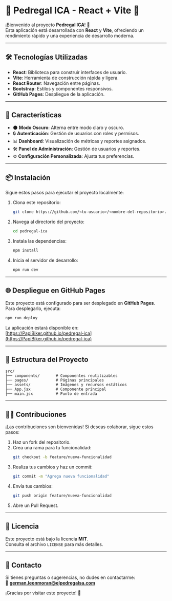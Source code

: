 # 🌟 Pedregal ICA - React + Vite 🌟

¡Bienvenido al proyecto **Pedregal ICA**! 🚀  
Esta aplicación está desarrollada con **React** y **Vite**, ofreciendo un rendimiento rápido y una experiencia de desarrollo moderna.

---

## 🛠️ Tecnologías Utilizadas

- **React**: Biblioteca para construir interfaces de usuario.
- **Vite**: Herramienta de construcción rápida y ligera.
- **React Router**: Navegación entre páginas.
- **Bootstrap**: Estilos y componentes responsivos.
- **GitHub Pages**: Despliegue de la aplicación.

---

## 🚀 Características

- 🌑 **Modo Oscuro**: Alterna entre modo claro y oscuro.
- 🔒 **Autenticación**: Gestión de usuarios con roles y permisos.
- 📊 **Dashboard**: Visualización de métricas y reportes asignados.
- 🛠️ **Panel de Administración**: Gestión de usuarios y reportes.
- ⚙️ **Configuración Personalizada**: Ajusta tus preferencias.

---

## 📦 Instalación

Sigue estos pasos para ejecutar el proyecto localmente:

1. Clona este repositorio:
   ```bash
   git clone https://github.com/<tu-usuario>/<nombre-del-repositorio>.git
   ```
2. Navega al directorio del proyecto:
   ```bash
   cd pedregal-ica
   ```
3. Instala las dependencias:
   ```bash
   npm install
   ```
4. Inicia el servidor de desarrollo:
   ```bash
   npm run dev
   ```

---

## 🌐 Despliegue en GitHub Pages

Este proyecto está configurado para ser desplegado en **GitHub Pages**.  
Para desplegarlo, ejecuta:

```bash
npm run deploy
```

La aplicación estará disponible en:  
[https://PapiBiker.github.io/pedregal-ica](https://PapiBiker.github.io/pedregal-ica)

---

## 📂 Estructura del Proyecto

```plaintext
src/
├── components/       # Componentes reutilizables
├── pages/            # Páginas principales
├── assets/           # Imágenes y recursos estáticos
├── App.jsx           # Componente principal
├── main.jsx          # Punto de entrada
```

---

## 🧑‍💻 Contribuciones

¡Las contribuciones son bienvenidas! Si deseas colaborar, sigue estos pasos:

1. Haz un fork del repositorio.
2. Crea una rama para tu funcionalidad:
   ```bash
   git checkout -b feature/nueva-funcionalidad
   ```
3. Realiza tus cambios y haz un commit:
   ```bash
   git commit -m "Agrega nueva funcionalidad"
   ```
4. Envía tus cambios:
   ```bash
   git push origin feature/nueva-funcionalidad
   ```
5. Abre un Pull Request.

---

## 📄 Licencia

Este proyecto está bajo la licencia **MIT**.  
Consulta el archivo `LICENSE` para más detalles.

---

## 💬 Contacto

Si tienes preguntas o sugerencias, no dudes en contactarme:  
📧 **german.leonmoran@elpedregalsa.com**

¡Gracias por visitar este proyecto! 🎉